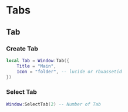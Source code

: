 # Tabs

## Tab
### Create Tab
```lua
local Tab = Window:Tab({
    Title = "Main",
    Icon = "folder", -- lucide or rbxassetid
})
```

### Select Tab
```lua
Window:SelectTab(2) -- Number of Tab
```
